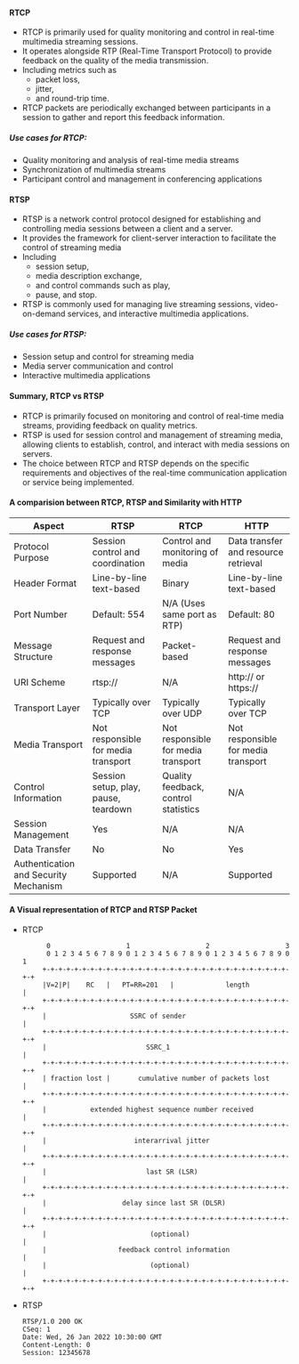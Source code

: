 #### RTCP
- RTCP is primarily used for quality monitoring and control in real-time multimedia streaming sessions. 
- It operates alongside RTP (Real-Time Transport Protocol) to provide feedback on the quality of the media transmission.
- Including metrics such as 
    - packet loss, 
    -  jitter, 
    - and round-trip time. 
- RTCP packets are periodically exchanged between participants in a session to gather and report this feedback information.

##### Use cases for RTCP:
- Quality monitoring and analysis of real-time media streams
- Synchronization of multimedia streams
- Participant control and management in conferencing applications


#### RTSP
- RTSP is a network control protocol designed for establishing and controlling media sessions between a client and a server. 
- It provides the framework for client-server interaction to facilitate the control of streaming media
- Including 
    - session setup, 
    - media description exchange, 
    - and control commands such as play, 
    - pause, and stop. 
- RTSP is commonly used for managing live streaming sessions, video-on-demand services, and interactive multimedia applications.

##### Use cases for RTSP:
- Session setup and control for streaming media
- Media server communication and control
- Interactive multimedia applications

#### Summary, RTCP  vs RTSP
- RTCP  is primarily focused on monitoring and control of real-time media streams, providing feedback on quality metrics. 
- RTSP is used for session control and management of streaming media, allowing clients to establish, control, and interact with media sessions on servers. 
- The choice between RTCP and RTSP depends on the specific requirements and objectives of the real-time communication application or service being implemented.


#### A comparision between RTCP, RTSP and Similarity with HTTP  
| Aspect                                | RTSP                                 | RTCP                                 | HTTP                                 |
|---------------------------------------|--------------------------------------|--------------------------------------|--------------------------------------|
| Protocol Purpose                      | Session control and coordination     | Control and monitoring of media      | Data transfer and resource retrieval |
| Header Format                         | Line-by-line text-based              | Binary                               | Line-by-line text-based              |
| Port Number                           | Default: 554                         | N/A (Uses same port as RTP)          | Default: 80                          |
| Message Structure                     | Request and response messages        | Packet-based                         | Request and response messages        |
| URI Scheme                            | rtsp://                              | N/A                                  | http:// or https://                  |
| Transport Layer                       | Typically over TCP                   | Typically over UDP                   | Typically over TCP                   |
| Media Transport                       | Not responsible for media transport  | Not responsible for media transport  | Not responsible for media transport  |
| Control Information                   | Session setup, play, pause, teardown | Quality feedback, control statistics | N/A                                  |
| Session Management                    | Yes                                  | N/A                                  | N/A                                  |
| Data Transfer                         | No                                   | No                                   | Yes                                  |
| Authentication and Security Mechanism | Supported                            | N/A                                  | Supported                            |

#### A Visual representation of RTCP and RTSP Packet
- RTCP
    ```  
          0                   1                   2                   3
          0 1 2 3 4 5 6 7 8 9 0 1 2 3 4 5 6 7 8 9 0 1 2 3 4 5 6 7 8 9 0 1
         +-+-+-+-+-+-+-+-+-+-+-+-+-+-+-+-+-+-+-+-+-+-+-+-+-+-+-+-+-+-+-+-+
         |V=2|P|    RC   |   PT=RR=201   |             length            |
         +-+-+-+-+-+-+-+-+-+-+-+-+-+-+-+-+-+-+-+-+-+-+-+-+-+-+-+-+-+-+-+-+
         |                     SSRC of sender                            |
         +-+-+-+-+-+-+-+-+-+-+-+-+-+-+-+-+-+-+-+-+-+-+-+-+-+-+-+-+-+-+-+-+
         |                         SSRC_1                                |
         +-+-+-+-+-+-+-+-+-+-+-+-+-+-+-+-+-+-+-+-+-+-+-+-+-+-+-+-+-+-+-+-+
         | fraction lost |       cumulative number of packets lost       |
         +-+-+-+-+-+-+-+-+-+-+-+-+-+-+-+-+-+-+-+-+-+-+-+-+-+-+-+-+-+-+-+-+
         |           extended highest sequence number received           |
         +-+-+-+-+-+-+-+-+-+-+-+-+-+-+-+-+-+-+-+-+-+-+-+-+-+-+-+-+-+-+-+-+
         |                      interarrival jitter                      |
         +-+-+-+-+-+-+-+-+-+-+-+-+-+-+-+-+-+-+-+-+-+-+-+-+-+-+-+-+-+-+-+-+
         |                         last SR (LSR)                         |
         +-+-+-+-+-+-+-+-+-+-+-+-+-+-+-+-+-+-+-+-+-+-+-+-+-+-+-+-+-+-+-+-+
         |                   delay since last SR (DLSR)                  |
         +-+-+-+-+-+-+-+-+-+-+-+-+-+-+-+-+-+-+-+-+-+-+-+-+-+-+-+-+-+-+-+-+
         |                          (optional)                           |
         |                  feedback control information                 |
         |                          (optional)                           |
         +-+-+-+-+-+-+-+-+-+-+-+-+-+-+-+-+-+-+-+-+-+-+-+-+-+-+-+-+-+-+-+-+
    ```

- RTSP
    ```
    RTSP/1.0 200 OK
    CSeq: 1
    Date: Wed, 26 Jan 2022 10:30:00 GMT
    Content-Length: 0
    Session: 12345678
    ```
